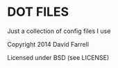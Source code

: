 DOT FILES
=========

Just a collection of config files I use


Copyright 2014 David Farrell


Licensed under BSD (see LICENSE)
